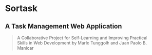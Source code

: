 # Sortask 
## A Task Management Web Application 

> A Collaborative Project for Self-Learning and Improving Practical Skills in Web Development
> by Marlo Tunggolh and Juan Paolo B. Manicar


